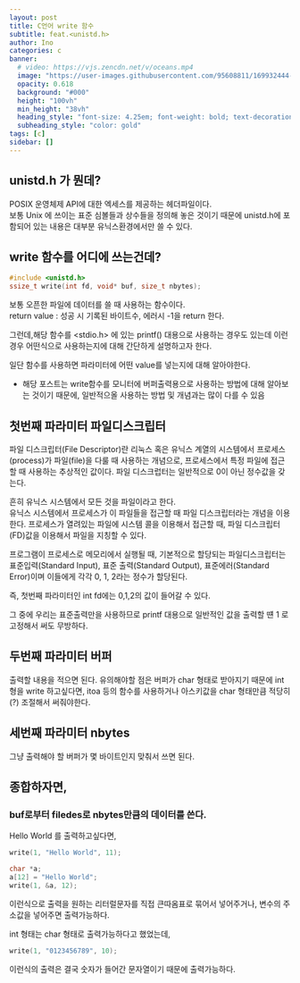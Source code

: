 ```yaml
---
layout: post
title: C언어 write 함수
subtitle: feat.<unistd.h>
author: Ino
categories: c
banner:
  # video: https://vjs.zencdn.net/v/oceans.mp4
  image: "https://user-images.githubusercontent.com/95608811/169932444-32124c9a-4013-4864-acf7-59a3db654886.png"
  opacity: 0.618
  background: "#000"
  height: "100vh"
  min_height: "38vh"
  heading_style: "font-size: 4.25em; font-weight: bold; text-decoration: underline"
  subheading_style: "color: gold"
tags: [c]
sidebar: []
---  
```

## unistd.h 가 뭔데?
POSIX 운영체제 API에 대한 엑세스를 제공하는 헤더파일이다.     
보통 Unix 에 쓰이는 표준 심볼들과 상수들을 정의해 놓은 것이기 때문에 unistd.h에 포함되어 있는 내용은 대부분 유닉스환경에서만 쓸 수 있다.    

## write 함수를 어디에 쓰는건데?

```c
#include <unistd.h>
ssize_t write(int fd, void* buf, size_t nbytes);
```

보통 오픈한 파일에 데이터를 쓸 때 사용하는 함수이다.    
return value : 성공 시 기록된 바이트수, 에러시 -1을 return 한다.    

그런데,해당 함수를 <stdio.h> 에 있는 printf() 대용으로 사용하는 경우도 있는데 이런경우 어떤식으로 사용하는지에 대해 간단하게 설명하고자 한다.    

일단 함수를 사용하면 파라미터에 어떤 value를 넣는지에 대해 알아야한다.
- 해당 포스트는 write함수를 모니터에 버퍼출력용으로 사용하는 방법에 대해 알아보는 것이기 때문에,
일반적으올 사용하는 방법 및 개념과는 많이 다를 수 있음

## 첫번째 파라미터 파일디스크립터
파일 디스크립터(File Descriptor)란 리눅스 혹은 유닉스 계열의 시스템에서 프로세스(process)가 파일(file)을 다룰 때 사용하는 개념으로, 프로세스에서 특정 파일에 접근할 때 사용하는 추상적인 값이다. 파일 디스크럽터는 일반적으로 0이 아닌 정수값을 갖는다.   

흔히 유닉스 시스템에서 모든 것을 파일이라고 한다.   
유닉스 시스템에서 프로세스가 이 파일들을 접근할 때 파일 디스크립터라는 개념을 이용한다. 프로세스가 열려있는 파일에 시스템 콜을 이용해서 접근할 때, 파일 디스크립터(FD)값을 이용해서 파일을 지칭할 수 있다.    

프로그램이 프로세스로 메모리에서 실행될 때, 기본적으로 할당되는 파일디스크립터는 표준입력(Standard Input), 표준 출력(Standard Output), 표준에러(Standard Error)이며 이들에게 각각 0, 1, 2라는 정수가 할당된다.    

즉, 첫번째 파라미터인 int fd에는 0,1,2의 값이 들어갈 수 있다.   

그 중에 우리는 표준출력만을 사용하므로 printf 대용으로 일반적인 값을 출력할 떈 1 로 고정해서 써도 무방하다.

## 두번째 파라미터 버퍼
출력할 내용을 적으면 된다.
유의해야할 점은 버퍼가 char 형태로 받아지기 때문에 int형을 write 하고싶다면, itoa 등의 함수를 사용하거나 아스키값을 char 형태만큼 적당히(?) 조절해서 써줘야한다.    

## 세번째 파라미터 nbytes
그냥 출력해야 할 버퍼가 몇 바이트인지 맞춰서 쓰면 된다.

## 종합하자면,
### buf로부터 filedes로 nbytes만큼의 데이터를 쓴다.

Hello World 를 출력하고싶다면,   

```c
write(1, "Hello World", 11);

char *a;
a[12] = "Hello World";
write(1, &a, 12);
```

이런식으로 출력을 원하는 리터럴문자를 직접 큰따옴표로 묶어서 넣어주거나, 변수의 주소값을 넣어주면 출력가능하다.

int 형태는 char 형태로 출력가능하다고 했었는데,
```c
write(1, "0123456789", 10);
```
이런식의 출력은 결국 숫자가 들어간 문자열이기 때문에 출력가능하다.